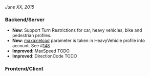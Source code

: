 *June XX, 2015*

### Backend/Server ###

-  **New**: Support Turn Restrictions for car, heavy vehicles, bike and pedestrian profiles.
-  **New**: [maxaxleload](http://wiki.openstreetmap.org/wiki/Key:maxaxleload) parameter is taken in HeavyVehicle profile into account. See #[148](https://github.com/GIScience/openrouteservice/issues/148)
-  **Improved**: MaxSpeed TODO
-  **Improved**: DirectionCode TODO
  
### Frontend/Client ### 


